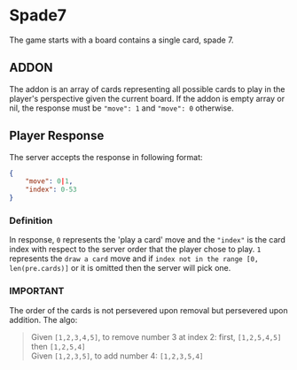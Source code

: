# Spade7

The game starts with a board contains a single card, spade 7.

## ADDON

The addon is an array of cards representing all possible cards to play in the player's perspective given the current board. If the addon is empty array or nil, the response must be `"move": 1` and `"move": 0` otherwise.

## Player Response

The server accepts the response in following format:

```json
{
    "move": 0|1,
    "index": 0-53
}
```

### Definition

In response, `0` represents the 'play a card' move and the `"index"` is the card index with respect to the server order that the player chose to play. `1` represents the `draw a card` move and if `index not in the range [0, len(pre.cards)]` or it is omitted then the server will pick one.

### IMPORTANT

The order of the cards is not persevered upon removal but persevered upon addition. The algo:

> Given `[1,2,3,4,5]`, to remove number 3 at index 2: first, `[1,2,5,4,5]` then `[1,2,5,4]`  
> Given `[1,2,3,5]`, to add number 4: `[1,2,3,5,4]`
